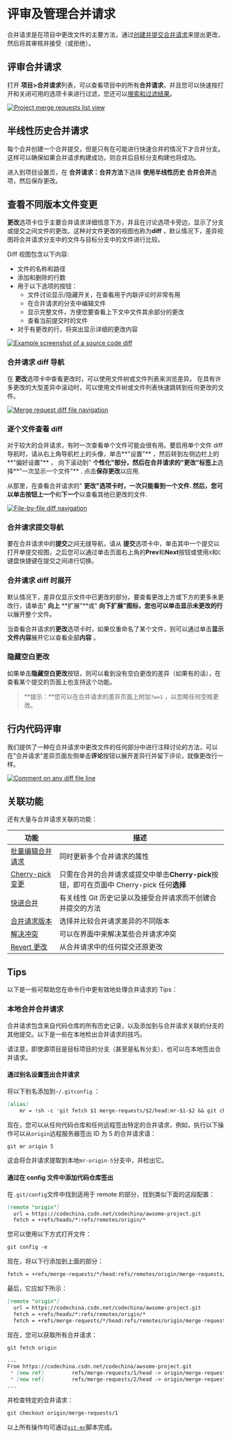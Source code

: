 # 评审及管理合并请求[](#评审及管理合并请求 "Permalink")

合并请求是在项目中更改文件的主要方法，通过[创建并提交合并请求](creating_merge_requests.html)来提出更改，然后将其审核并接受（或拒绝）。

## 评审合并请求[](#view-project-merge-requests "Permalink")

打开 **项目>合并请求**列表，可以查看项目中的所有**合并请求**，并且您可以快速按打开和关闭可用的选项卡来进行过滤，您还可以[搜索和过滤结果](../../search/index.html#filtering-issue-and-merge-request-lists)。

[![Project merge requests list view](img/project_merge_requests_list_view.png)](img/project_merge_requests_list_view.png)

## 半线性历史合并请求[](#semi-linear-history-merge-requests "Permalink")

每个合并创建一个合并提交，但是只有在可能进行快速合并的情况下才合并分支。这样可以确保如果合并请求构建成功，则合并后目标分支构建也将成功。

进入到项目设置页，在 **合并请求：合并方法**下选择 **使用半线性历史** **合并合并**选项，然后保存更改。

## 查看不同版本文件变更[](#view-changes-between-file-versions "Permalink")

**更改**选项卡位于主要合并请求详细信息下方，并且在讨论选项卡旁边，显示了分支或提交之间文件的更改。这种对文件更改的视图也称为**diff** ，默认情况下，差异视图将合并请求分支中的文件与目标分支中的文件进行比较。

Diff 视图包含以下内容:

*   文件的名称和路径
*   添加和删​​除的行数
*   用于以下选项的按钮：
    *   文件讨论显示/隐藏开关，在查看用于内联评论时非常有用
    *   在合并请求的分支中编辑文件
    *   显示完整文件，方便您要查看上下文中文件其余部分的更改
    *   查看当前提交时的文件
*   对于有更改的行，将突出显示详细的更改内容

[![Example screenshot of a source code diff](/docs/img/merge_request_diff_v13_2.png)](/docs/img/merge_request_diff_v13_2.png)

### 合并请求 diff 导航[](#merge-request-diff-file-navigation "Permalink")

在 **更改**选项卡中查看更改时，可以使用文件树或文件列表来浏览差异。 在具有许多更改的大型差异中滚动时，可以使用文件树或文件列表快速跳转到任何更改的文件。

[![Merge request diff file navigation](/docs/img/merge_request_diff_file_navigation.png)](docs/img/merge_request_diff_file_navigation.png)

### 逐个文件查看 diff[](#file-by-file-diff-navigation "Permalink")

对于较大的合并请求，有时一次查看单个文件可能会很有用。要启用单个文件 diff 导航时，请从右上角导航栏上的头像，单击**"设置"** ，然后转到左侧边栏上的**"偏好设置"** ， 向下滚动到" **个性化"**部分，然后**在合并请求的"更改"标签上**选择**"一次显示一个文件"** . 点击**保存更改**以应用.

从那里，在查看合并请求的" **更改"**选项卡时，一次只能看到一个文件. 然后，您可以单击按钮上**一个**和**下一个**以查看其他已更改的文件.

[![File-by-file diff navigation](/docs/img/file_by_file_v13_2.png)](docs/img/file_by_file_v13_2.png)

### 合并请求提交导航[](#merge-requests-commit-navigation "Permalink")

要在合并请求中的**提交**之间无缝导航，请从 **提交**选项卡中，单击其中一个提交以打开单提交视图，之后您可以通过单击页面右上角的**Prev**和**Next**按钮或使用`X`和`C`键盘快捷键在提交之间进行切换。

### 合并请求 diff 时展开[](#incrementally-expand-merge-request-diffs "Permalink")

默认情况下，差异仅显示文件中已更改的部分。要查看更改上方或下方的更多未更改行，请单击" **向上** **扩展"**或" **向下扩展"**图标，您也可以单击**显示未更改的行**以展开整个文件。

当查看合并请求的**更改**选项卡时，如果仅重命名了某个文件，则可以通过单击**显示文件内容**展开它以查看全部**内容** 。

### 隐藏空白更改[](#ignore-whitespace-changes-in-merge-request-diff-view "Permalink")

如果单击**隐藏空白更改**按钮，则可以看到没有空白更改的差异（如果有的话），在查看某个提交的页面上也支持这个功能。

> **提示：**您可以在合并请求的差异页面上附加`?w=1` ，以忽略任何空格更改。

## 行内代码评审[](#perform-inline-code-reviews "Permalink")

我们提供了一种在合并请求中更改文件的任何部分中进行注释讨论的方法，可以在"合并请求"差异页面左侧单击**评论**按钮以展开差异行并留下评论，就像更改行一样。

[![Comment on any diff file line](/docs/img/comment-on-any-diff-line.png)](/docs/img/comment-on-any-diff-line.png)

## 关联功能[](#associated-features "Permalink")

还有大量与合并请求关联的功能：

| 功能 | 描述 |
| --- | --- |
| [批量编辑合并请求](../project/bulk_edit.md) | 同时更新多个合并请求的属性 |
| [Cherry-pick 变更](cherry_pick.md) | 只需在合并的合并请求或提交中单击**Cherry-pick**按钮，即可在页面中 Cherry-pick 任何**选择** |
| [快进合并](fast_forward.md) | 有关线性 Git 历史记录以及接受合并请求而不创建合并提交的方法 |
| [合并请求版本](versions.md) | 选择并比较合并请求差异的不同版本 |
| [解决冲突](resolve_conflicts.md) |可以在界面中来解决某些合并请求冲突 |
| [Revert 更改](revert.md) | 从合并请求中的任何提交还原更改 |

## Tips[](#tips "Permalink")

以下是一些可帮助您在命令行中更有效地处理合并请求的 Tips：

### 本地合并合并请求[](#checkout-merge-requests-locally "Permalink")

合并请求包含来自代码仓库的所有历史记录，以及添加到与合并请求关联的分支的其他提交。以下是一些在本地检出合并请求的技巧。

请注意，即使源项目是目标项目的分支（甚至是私有分支），也可以在本地签出合并请求。

#### 通过别名设置签出合并请求[](#checkout-locally-by-adding-a-git-alias "Permalink")

将以下别名添加到`~/.gitconfig` ：

```markdown
[alias]
    mr = !sh -c 'git fetch $1 merge-requests/$2/head:mr-$1-$2 && git checkout mr-$1-$2' - 
```

现在，您可以从任何代码仓库和任何远程签出特定的合并请求，例如，执行以下操作可以从`origin`远程服务器签出 ID 为 5 的合并请求请：

```markdown
git mr origin 5 
```

这会将合并请求提取到本地`mr-origin-5`分支中，并检出它。

#### 通过在 config 文件中添加代码仓库签出[](#checkout-locally-by-modifying-gitconfig-for-a-given-repository "Permalink")

在`.git/config`文件中找到适用于 remote 的部分，找到类似下面的这段配置：

```markdown
[remote "origin"]
  url = https://codechina.csdn.net/codechina/awsome-project.git
  fetch = +refs/heads/*:refs/remotes/origin/* 
```

您可以使用以下方式打开文件：

```markdown
git config -e 
```

现在，将以下行添加到上面的部分：

```markdown
fetch = +refs/merge-requests/*/head:refs/remotes/origin/merge-requests/* 
```

最后，它应如下所示：

```markdown
[remote "origin"]
  url = https://codechina.csdn.net/codechina/awsome-project.git
  fetch = +refs/heads/*:refs/remotes/origin/*
  fetch = +refs/merge-requests/*/head:refs/remotes/origin/merge-requests/* 
```

现在，您可以获取所有合并请求：

```markdown
git fetch origin

...
From https://codechina.csdn.net/codechina/awsome-project.git
 * [new ref]         refs/merge-requests/1/head -> origin/merge-requests/1
 * [new ref]         refs/merge-requests/2/head -> origin/merge-requests/2
... 
```

并检查特定的合并请求：

```markdown
git checkout origin/merge-requests/1 
```

以上所有操作均可通过[`git-mr`](https://gitlab.com/glensc/git-mr)脚本完成。
